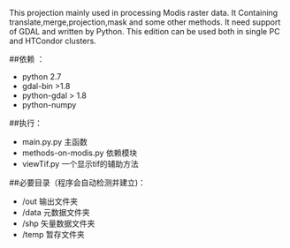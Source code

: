 This projection mainly used in processing Modis raster data. It Containing translate,merge,projection,mask and some other methods. It need support of GDAL and  written by Python.
This edition can be used both in single PC and HTCondor clusters. 

##依赖 ：
- python 2.7
- gdal-bin   >1.8
- python-gdal  > 1.8
- python-numpy


##执行： 

- main.py.py   主函数
- methods-on-modis.py   依赖模块
- viewTif.py   一个显示tif的辅助方法


##必要目录（程序会自动检测并建立)：
- /out	输出文件夹
- /data	元数据文件夹
- /shp	矢量数据文件夹
- /temp	暂存文件夹
